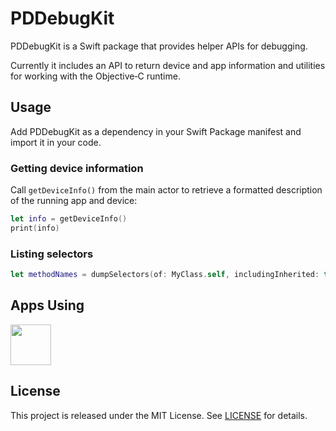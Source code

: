 # PDDebugKit

PDDebugKit is a Swift package that provides helper APIs for debugging.

Currently it includes an API to return device and app information and utilities for working with the Objective‑C runtime.

## Usage

Add PDDebugKit as a dependency in your Swift Package manifest and import it in your code.

### Getting device information

Call `getDeviceInfo()` from the main actor to retrieve a formatted description of the running app and device:

```swift
let info = getDeviceInfo()
print(info)
```

### Listing selectors

```swift
let methodNames = dumpSelectors(of: MyClass.self, includingInherited: true)
```

## Apps Using

<p float="left">
    <a href="https://apps.apple.com/jp/app/tweetpd/id1671411031"><img src="https://i.imgur.com/AC6eGdx.png" height="65"></a>
</p>

## License

This project is released under the MIT License. See [LICENSE](LICENSE) for details.
